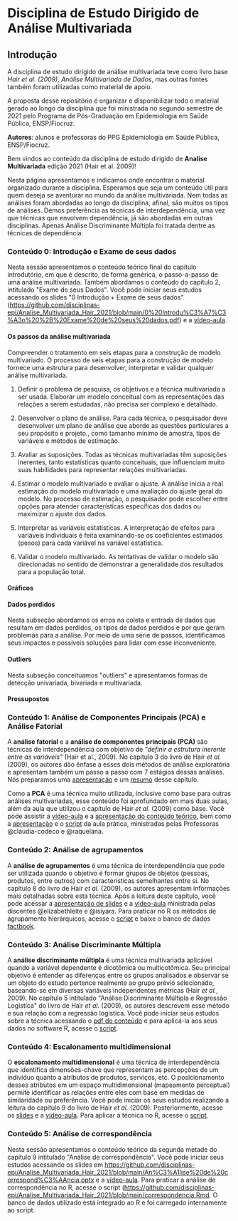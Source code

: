 # Disciplina de Estudo Dirigido de Análise Multivariada

## Introdução

A disciplina de estudo dirigido de análise multivariada teve como livro base *Hair et al. (2009), Análise Multivariada de Dados*, mas outras fontes também foram utilizadas como material de apoio.

A proposta desse repositório é organizar e disponibilizar todo o material gerado ao longo da disciplina que foi ministrada no segundo semestre de 2021 pelo Programa de Pós-Graduação em Epidemiologia em Saúde Pública, ENSP/Fiocruz.

**Autores**: alunos e professoras do PPG Epidemiologia em Saúde Pública, ENSP/Fiocruz.

Bem vindos ao conteúdo da disciplina de estudo dirigido de **Analise Multivariada** edição 2021 (Hair et al. 2009)!

Nesta página apresentamos e indicamos onde encontrar o material organizado durante a disciplina. Esperamos que seja um conteúdo útil para quem deseja se aventurar no mundo da análise multivariada. Nem todas as análises foram abordadas ao longo da disciplina, afinal, são muitos os tipos de análises. Demos preferência as técnicas de interdependência, uma vez que técnicas que envolvem dependência, já são abordadas em outras disciplinas. Apenas Análise Discriminante Múltipla foi tratada dentre as técnicas de dependência.

### Conteúdo 0: Introdução e Exame de seus dados

Nesta sessão apresentamos o conteúdo teórico final do capítulo introdutório, em que é descrito, de forma genérica, o passo-a-passo de uma análise multivariada. Também abordamos o conteúdo do capítulo 2, intitulado "Exame de seus Dados". Você pode iniciar seus estudos acessando os slides "0 Introdução + Exame de seus dados" (<https://github.com/disciplinas-epi/Analise_Multivariada_Hair_2021/blob/main/0%20Introdu%C3%A7%C3%A3o%20%2B%20Exame%20de%20seus%20dados.pdf>) e a [vídeo-aula](???).

#### Os passos da análise multivariada

Compreender o tratamento em seis etapas para a construção de modelo multivariado. O processo de seis etapas para a construção de modelo fornece uma estrutura para desenvolver, interpretar e validar qualquer análise multivariada.

1. Definir o problema de pesquisa, os objetivos e a técnica multivariada a ser usada.
Elaborar um modelo conceitual com as representações das relações a serem estudadas, não precisa ser complexo e detalhado.

2. Desenvolver o plano de análise.
Para cada técnica, o pesquisador deve desenvolver um plano de análise que aborde as questões particulares a seu propósito e projeto., como tamanho mínimo de amostra, tipos de variáveis e métodos de estimação.

3. Avaliar as suposições.
Todas as técnicas multivariadas têm suposições inerentes, tanto estatísticas quanto conceituais, que influenciam muito suas habilidades para representar relações multivariadas.
4. Estimar o modelo multivariado e avaliar o ajuste.
A análise inicia a real estimação do modelo multivariado e uma avaliação do ajuste geral do modelo. No processo de estimação, o pesquisador pode escolher entre opções para atender características específicas dos dados ou maximizar o ajuste dos dados.

5. Interpretar as variáveis estatísticas.
A interpretação de efeitos para variáveis individuais é feita examinando-se os coeficientes estimados (pesos) para cada variável na variável estatística.

6. Validar o modelo multivariado.
As tentativas de validar o modelo são direcionadas no sentido de demonstrar a generalidade dos resultados para a população total.

#### Gráficos

#### Dados perdidos

Nesta subseção abordamos os erros na coleta e entrada de dados que resultam em dados perdidos, os tipos de dados perdidos e por que geram problemas para a análise. Por meio de uma série de passos, identificamos seus impactos e possíveis soluções para lidar com esse inconveniente.

#### Outliers

Nesta subseção conceituamos "outliers" e apresentamos formas de detecção univariada, bivariada e multivariada. 

#### Pressupostos

### Conteúdo 1: Análise de Componentes Principais (PCA) e Análise Fatorial

A **análise fatorial** e a **análise de componentes principais (PCA)** são técnicas de interdependência com objetivo de *"definir a estrutura inerente entre as variáveis"* (Hair et al., 2009). No capítulo 3 do livro de Hair *et al.* (2009), os autores dão ênfase a esses dois métodos de análise exploratória e apresentam também um passo a passo com 7 estágios dessas análises. Nós preparamos uma [apresentação](Conteudo_1/analise_fatorial_apresentacao.pdf) e um [resumo](Conteudo_1/resumo_Analise_Fatorial.pdf) desse capítulo.

Como a **PCA** é uma técnica muito utilizada, inclusive como base para outras análises multivariadas, esse conteúdo foi aprofundado em mais duas aulas, além da aula que utilizou o capítulo de Hair *et al*. (2009) como base. Você pode assistir a [vídeo-aula](https://www.youtube.com/watch?v=yQkT70lXwT4) e a [apresentação do conteúdo teórico](Conteudo_1/ACP_pardais.pdf), bem como a [apresentação](Conteudo_1/analise_fatorial_exploratoria.pdf) e o [script](Conteudo_1/script_flu_AFE.R) da aula prática, ministradas pelas Professoras \@claudia-codeco e \@raquelana.

### Conteúdo 2: Análise de agrupamentos

A **análise de agrupamentos** é uma técnica de interdependência que pode ser utilizada quando o objetivo é formar grupos de objetos (pessoas, produtos, entre outros) com características semelhantes entre si. No capítulo 8 do livro de Hair *et al.* (2009), os autores apresentam informações mais detalhadas sobre esta técnica. Após a leitura deste  capítulo, você pode acessar a [apresentação de slides](Conteudo_2/analise_agrupamento_parte1.pdf) e a [vídeo-aula](https://youtu.be/tFoW5vs4mOM) ministrada pelas discentes \@elizabethleite e \@isiyara. Para praticar no R os métodos de agrupamento hierárquicos, acesse o [script](Conteudo_2/analise_agrupamento_hierarquico.R) e baixe o banco de dados [factbook](Conteudo_2/factbook.txt).

### Conteúdo 3: Análise Discriminante Múltipla

A **análise discriminante múltipla** é uma técnica multivariada aplicável quando a variável dependente é dicotômica ou multicotômica. Seu principal objetivo é entender as diferenças entre os grupos analisados e observar se um objeto do estudo pertence realmente ao grupo prévio selecionado, baseando-se em diversas variáveis independentes métricas (Hair *et al.*, 2009). No capítulo 5 intitulado "Análise Discriminante Múltipla e Regressão Logística" do livro de Hair *et al.* (2009), os autores descrevem esse método e sua relação com a regressão logística. Você pode iniciar seus estudos sobre a técnica acessando o [pdf do conteúdo](https://github.com/disciplinas-epi/Analise_Multivariada_Hair_2021/blob/main/Conteudo_3/AN%C3%81LISE%20DE%20DISCRIMINANTE.pdf) e para aplicá-la aos seus dados no software R, acesse o [script](https://github.com/disciplinas-epi/Analise_Multivariada_Hair_2021/blob/main/Conteudo_3/An%C3%A1lise_discriminante.Rmd).

### Conteúdo 4: Escalonamento multidimensional

O **escalonamento multidimensional** é uma técnica de interdependência que identifica dimensões-chave que representam as percepções de um indivíduo quanto a atributos de produtos, serviços, etc. O posicionamento desses atributos em um espaço multidimensional (mapeamento perceptual) permite identificar as relações entre eles com base em medidas de similaridade ou preferência. Você pode iniciar os seus estudos realizando a leitura do capítulo 9 do livro de Hair *et al.* (2009). Posteriormente, acesse os [slides]() e a [vídeo-aula](). Para aplicar a técnica no R, acesse o [script]().

### Conteúdo 5: Análise de correspondência

Nesta sessão apresentamos o conteúdo teórico da segunda metade do capítulo 9 intitulado "Análise de correspondência". Você pode iniciar seus estudos acessando os slides em https://github.com/disciplinas-epi/Analise_Multivariada_Hair_2021/blob/main/An%C3%A1lise%20de%20correspond%C3%AAncia.pptx e a [vídeo-aula](https://www.youtube.com/watch?v=3aj2Tsc2Rns). Para praticar a análise de correspondência no R, acesse o script (https://github.com/disciplinas-epi/Analise_Multivariada_Hair_2021/blob/main/correspondencia.Rmd. O banco de dados utilizado está integrado ao R e foi carregado internamente ao script.
